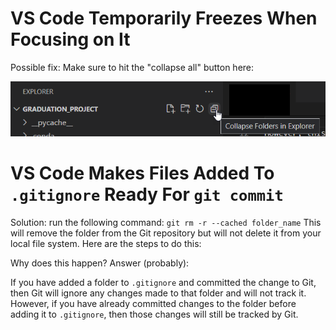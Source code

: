 # VS Code Temporarily Freezes When Focusing on It

Possible fix: Make sure to hit the "collapse all" button here:

![](Attachments%20-%20Debugging/Pasted%20image%2020230304163503.png)

# VS Code Makes Files Added To `.gitignore` Ready For `git commit`

Solution:
run the following command:
`git rm -r --cached folder_name`
This will remove the folder from the Git repository but will not delete it from your local file system. Here are the steps to do this:

Why does this happen? Answer (probably): 

If you have added a folder to `.gitignore` and committed the change to Git, then Git will ignore any changes made to that folder and will not track it. However, if you have already committed changes to the folder before adding it to `.gitignore`, then those changes will still be tracked by Git.

